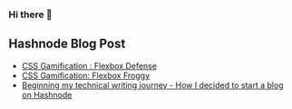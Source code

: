 ### Hi there 👋

<!--
**sabarish98/sabarish98** is a ✨ _special_ ✨ repository because its `README.md` (this file) appears on your GitHub profile.

Here are some ideas to get you started:

- 🔭 I’m currently working on ...
- 🌱 I’m currently learning ...
- 👯 I’m looking to collaborate on ...
- 🤔 I’m looking for help with ...
- 💬 Ask me about ...
- 📫 How to reach me: ...
- 😄 Pronouns: ...
- ⚡ Fun fact: ...
-->
## Hashnode Blog Post
<!-- HASHNODE:START -->
- [CSS Gamification : Flexbox Defense](https://sabarish.hashnode.dev/css-gamification-flexbox-defense)
- [CSS Gamification: Flexbox Froggy](https://sabarish.hashnode.dev/css-gamification-flexbox-froggy)
- [Beginning my technical writing journey - How I decided to start a blog on Hashnode](https://sabarish.hashnode.dev/beginning-my-technical-writing-journey-how-i-decided-to-start-a-blog-on-hashnode)
<!-- HASHNODE:END -->
